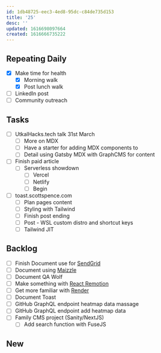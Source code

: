 ```yaml
---
id: 1db48725-eec3-4ed8-95dc-c84de735d153
title: '25'
desc: ''
updated: 1616698097664
created: 1616666735222
---
```


## Repeating Daily

- [x] Make time for health
  - [x] Morning walk
  - [x] Post lunch walk
- [ ] LinkedIn post
- [ ] Community outreach

## Tasks

- [ ] UtkalHacks.tech talk 31st March
  - [ ] More on MDX
  - [ ] Have a starter for adding MDX components to
  - [ ] Detail using Gatsby MDX with GraphCMS for content
- [ ] Finish paid article
  - [ ] Serverless showdown
    - [ ] Vercel
    - [ ] Netlify
    - [ ] Begin
- [ ] toast.scottspence.com
  - [ ] Plan pages content
  - [ ] Styling with Tailwind
  - [ ] Finish post ending
  - [ ] Post - WSL custom distro and shortcut keys
  - [ ] Tailwind JIT

## Backlog

- [ ] Finish Document use for [SendGrid]
- [ ] Document using [Maizzle]
- [ ] Document QA Wolf
- [ ] Make something with [React Remotion]
- [ ] Get more familiar with [Render]
- [ ] Document Toast
- [ ] GitHub GraphQL endpoint heatmap data massage
- [ ] GitHub GraphQL endpoint add heatmap data
- [ ] Family CMS project (Sanity/NextJS)
  - [ ] Add search function with FuseJS

## New

<!-- Links -->

[react remotion]:
  https://twitter.com/JNYBGR/status/1358824089960542208
[maizzle]: https://maizzle.com/
[sendgrid]: https://app.sendgrid.com
[render]: https://render.com/

